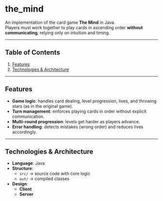 # the_mind

An implementation of the card game **The Mind** in Java.  
Players must work together to play cards in ascending order **without communicating**, relying only on intuition and timing.

---

## Table of Contents

1. [Features](#features)  
2. [Technologies & Architecture](#technologies--architecture)  

---

## Features

- **Game logic**: handles card dealing, level progression, lives, and throwing stars (as in the original game).  
- **Turn management**: enforces playing cards in order without explicit communication.  
- **Multi-round progression**: levels get harder as players advance.  
- **Error handling**: detects mistakes (wrong order) and reduces lives accordingly.  

---

## Technologies & Architecture

- **Language**: Java  
- **Structure**:  
  - `src/` → source code with core logic
  - `out/` → compiled classes  
- **Design**:  
  - **Client**
  - **Server**
